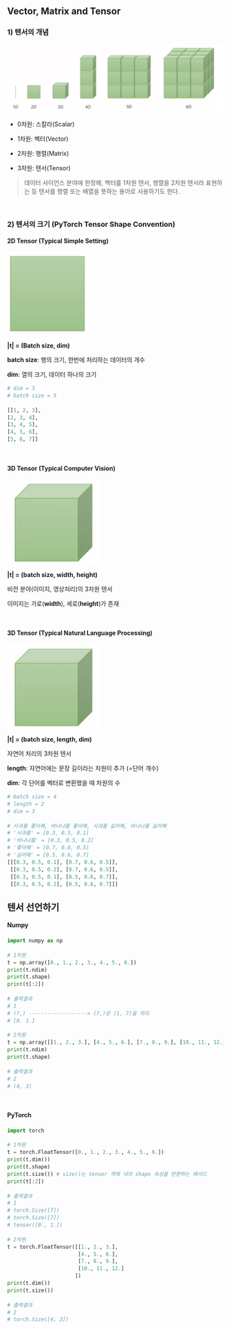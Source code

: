 ## Vector, Matrix and Tensor

### 1) 텐서의 개념

![image-20220826132011960](tensor.assets/image-20220826132011960.png)

- 0차원: 스칼라(Scalar)

- 1차원: 벡터(Vector)

- 2차원: 행렬(Matrix)

- 3차원: 텐서(Tensor)

> 데이터 사이언스 분야에 한정해, 백터를 1차원 텐서, 행렬을 2차원 텐서라 표현하는 등 텐서를 행렬 또는 배열을 뜻하는 용어로 사용하기도 한다.

<br>

### 2) 텐서의 크기 (PyTorch Tensor Shape Convention)

#### 2D Tensor (Typical Simple Setting)

<img src="tensor.assets/image-20220826133432564.png" alt="image-20220826133432564" style="zoom:67%;" />

**|t| = (Batch size, dim)**

**batch size**: 행의 크기, 한번에 처리하는 데이터의 개수

**dim**: 열의 크기, 데이터 하나의 크기

```python
# dim = 3
# batch size = 5

[[1, 2, 3],
[2, 3, 4],
[3, 4, 5],
[4, 5, 6],
[5, 6, 7]]
```

<br>

#### 3D Tensor (Typical Computer Vision)

<img src="tensor.assets/image-20220826134715734.png" alt="image-20220826134715734" style="zoom:67%;" />

**|t| = (batch size, width, height)**

비전 분야(이미지, 영상처리)의 3차원 텐서

이미지는 가로(**width**), 세로(**height**)가 존재

<br>

#### 3D Tensor (Typical Natural Language Processing)

<img src="tensor.assets/image-20220826134717460.png" alt="image-20220826134717460" style="zoom:67%;" />

**|t| = (batch size, length, dim)**

자연어 처리의 3차원 텐서

**length**: 자연어에는 문장 길이라는 차원이 추가 (=단어 개수)

**dim**: 각 단어를 벡터로 변환했을 때 차원의 수

```python
# batch size = 4
# length = 2
# dim = 3

# 사과를 좋아해, 바나나를 좋아해, 사과를 싫어해, 바나나를 싫어해
# '사과를' = [0.3, 0.5, 0.1]
# '바나나를' = [0.3, 0.5, 0.2]
# '좋아해' = [0.7, 0.6, 0.5]
# '싫어해' = [0.5, 0.6, 0.7]
[[[0.3, 0.5, 0.1], [0.7, 0.6, 0.5]],
 [[0.3, 0.5, 0.2], [0.7, 0.6, 0.5]],
 [[0.3, 0.5, 0.1], [0.5, 0.6, 0.7]],
 [[0.3, 0.5, 0.2], [0.5, 0.6, 0.7]]]
```



## 텐서 선언하기

#### Numpy

```python
import numpy as np

# 1차원
t = np.array([0., 1., 2., 3., 4., 5., 6.])
print(t.ndim)
print(t.shape)
print(t[:2])

# 출력결과
# 1
# (7,) -------------------> (7,)은 (1, 7)을 의미
# [0. 1.]

# 2차원
t = np.array([[1., 2., 3.], [4., 5., 6.], [7., 8., 9.], [10., 11., 12.]])
print(t.ndim)
print(t.shape)

# 출력결과
# 2
# (4, 3)
```

<br>

#### PyTorch

```python
import torch

# 1차원
t = torch.FloatTensor([0., 1., 2., 3., 4., 5., 6.])
print(t.dim())
print(t.shape)
print(t.size())	# size()는 tensor 객체 내의 shape 속성을 반환하는 메서드
print(t[:2])

# 출력결과
# 1
# torch.Size([7])
# torch.Size([7])
# tensor([0., 1.])

# 2차원
t = torch.FloatTensor([[1., 2., 3.],
                       [4., 5., 6.],
                       [7., 8., 9.],
                       [10., 11., 12.]
                      ])
print(t.dim())
print(t.size())

# 출력결과
# 2
# torch.Size([4, 3])
```

